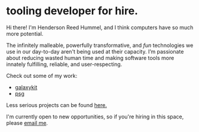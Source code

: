 # tooling developer for hire.

Hi there! I'm Henderson Reed Hummel, and I think computers have so much more potential.

The infinitely malleable, powerfully transformative, and *fun* technologies we use in our day-to-day aren't being used at their capacity. I’m passionate about reducing wasted human time and making software tools more innately fulfilling, reliable, and user-respecting.

Check out some of my work:

- [galaxykit](galaxykit.html)
- [psg](psg.html)

Less serious projects can be found [here.](/pages/projects/index.html)

I'm currently open to new opportunities, so if you're hiring in this space, please [email me](mailto:reed.hummel@gmail.com).
